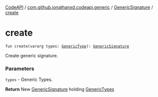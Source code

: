 [CodeAPI](../../index.md) / [com.github.jonathanxd.codeapi.generic](../index.md) / [GenericSignature](index.md) / [create](.)

# create

`fun create(vararg types: `[`GenericType`](../../com.github.jonathanxd.codeapi.type/-generic-type/index.md)`): `[`GenericSignature`](index.md)

Create generic signature.

### Parameters

`types` - Generic Types.

**Return**
New [GenericSignature](index.md) holding [GenericTypes](../../com.github.jonathanxd.codeapi.type/-generic-type/index.md)

